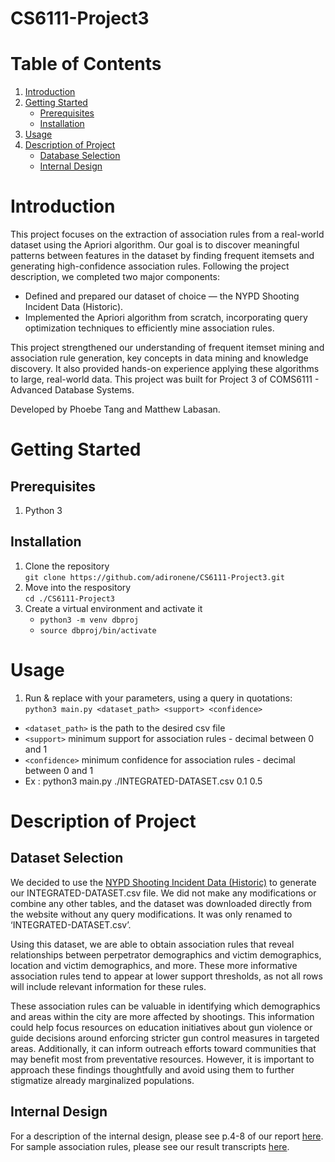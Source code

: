 # CS6111-Project3

# Table of Contents
1. [Introduction](#introduction)
2. [Getting Started](#getting-started)
    - [Prerequisites](#prerequisites)
    - [Installation](#installation)
3. [Usage](#usage)
4. [Description of Project](#description-of-project)
    - [Database Selection](#database-selection)
    - [Internal Design](#internal-design)

# Introduction
This project focuses on the extraction of association rules from a real-world dataset using the Apriori algorithm. Our goal is to discover meaningful patterns between features in the dataset by finding frequent itemsets and generating high-confidence association rules.
Following the project description, we completed two major components:
- Defined and prepared our dataset of choice — the NYPD Shooting Incident Data (Historic).
- Implemented the Apriori algorithm from scratch, incorporating query optimization techniques to efficiently mine association rules.

This project strengthened our understanding of frequent itemset mining and association rule generation, key concepts in data mining and knowledge discovery. It also provided hands-on experience applying these algorithms to large, real-world data. This project was built for Project 3 of COMS6111 - Advanced Database Systems.

Developed by Phoebe Tang and Matthew Labasan.

# Getting Started
## Prerequisites
1. Python 3

## Installation
1. Clone the repository  
  `git clone https://github.com/adironene/CS6111-Project3.git`  
2. Move into the respository  
  `cd ./CS6111-Project3`  
3. Create a virtual environment and activate it  
    - `python3 -m venv dbproj`  
    - `source dbproj/bin/activate`  

# Usage
1. Run & replace with your parameters, using a query in quotations: 
  `python3 main.py <dataset_path> <support> <confidence>`
  - `<dataset_path>` is the path to the desired csv file
  - `<support>` minimum support for association rules - decimal between 0 and 1
  - `<confidence>` minimum confidence for association rules - decimal between 0 and 1
  - Ex : python3 main.py ./INTEGRATED-DATASET.csv 0.1 0.5

# Description of Project
## Dataset Selection
We decided to use the [NYPD Shooting Incident Data (Historic)](https://data.cityofnewyork.us/Public-Safety/NYPD-Shooting-Incident-Data-Historic-/833y-fsy8/about_data) to generate our INTEGRATED-DATASET.csv file. 
We did not make any modifications or combine any other tables, and the dataset was downloaded directly from the website without any query modifications. It was only renamed to ‘INTEGRATED-DATASET.csv’.

Using this dataset, we are able to obtain association rules that reveal relationships between perpetrator demographics and victim demographics, location and victim demographics, and more. These more informative association rules tend to appear at lower support thresholds, as not all rows will include relevant information for these rules.

These association rules can be valuable in identifying which demographics and areas within the city are more affected by shootings. This information could help focus resources on education initiatives about gun violence or guide decisions around enforcing stricter gun control measures in targeted areas. Additionally, it can inform outreach efforts toward communities that may benefit most from preventative resources. However, it is important to approach these findings thoughtfully and avoid using them to further stigmatize already marginalized populations.

## Internal Design
For a description of the internal design, please see p.4-8 of our report [here](./submission/Project3_Report.pdf).
For sample association rules, please see our result transcripts [here](./example-run.txt).

